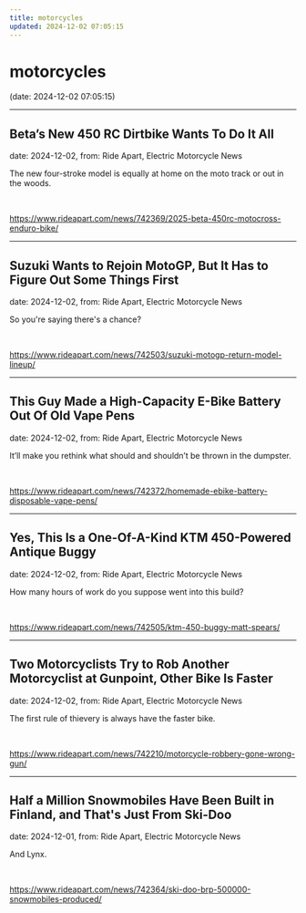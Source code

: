 ```yaml
---
title: motorcycles
updated: 2024-12-02 07:05:15
---
```


# motorcycles

(date: 2024-12-02 07:05:15)

---

## Beta’s New 450 RC Dirtbike Wants To Do It All

date: 2024-12-02, from: Ride Apart, Electric Motorcycle News

The new four-stroke model is equally at home on the moto track or out in the woods. 
 

<br> 

<https://www.rideapart.com/news/742369/2025-beta-450rc-motocross-enduro-bike/>

---

## Suzuki Wants to Rejoin MotoGP, But It Has to Figure Out Some Things First

date: 2024-12-02, from: Ride Apart, Electric Motorcycle News

So you're saying there's a chance? 

<br> 

<https://www.rideapart.com/news/742503/suzuki-motogp-return-model-lineup/>

---

## This Guy Made a High-Capacity E-Bike Battery Out Of OId Vape Pens

date: 2024-12-02, from: Ride Apart, Electric Motorcycle News

It’ll make you rethink what should and shouldn’t be thrown in the dumpster. 
 

<br> 

<https://www.rideapart.com/news/742372/homemade-ebike-battery-disposable-vape-pens/>

---

## Yes, This Is a One-Of-A-Kind KTM 450-Powered Antique Buggy

date: 2024-12-02, from: Ride Apart, Electric Motorcycle News

How many hours of work do you suppose went into this build? 

<br> 

<https://www.rideapart.com/news/742505/ktm-450-buggy-matt-spears/>

---

## Two Motorcyclists Try to Rob Another Motorcyclist at Gunpoint, Other Bike Is Faster

date: 2024-12-02, from: Ride Apart, Electric Motorcycle News

The first rule of thievery is always have the faster bike.  

<br> 

<https://www.rideapart.com/news/742210/motorcycle-robbery-gone-wrong-gun/>

---

## Half a Million Snowmobiles Have Been Built in Finland, and That's Just From Ski-Doo

date: 2024-12-01, from: Ride Apart, Electric Motorcycle News

And Lynx.  

<br> 

<https://www.rideapart.com/news/742364/ski-doo-brp-500000-snowmobiles-produced/>

